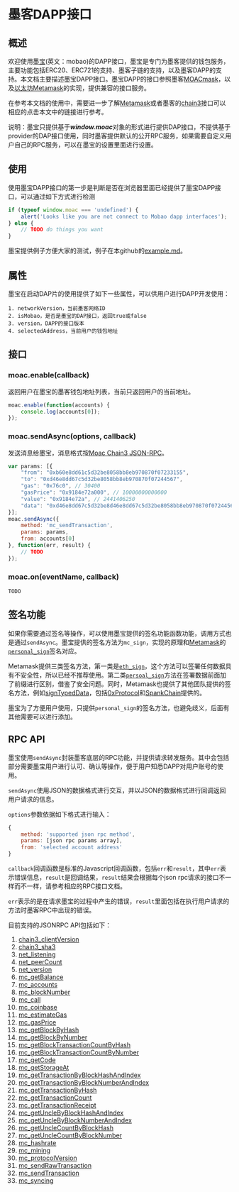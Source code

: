 # 墨客DAPP接口

## 概述

欢迎使用[墨宝](https://mobao.online/)(英文：mobao)的DAPP接口，墨宝是专门为墨客提供的钱包服务，主要功能包括ERC20、ERC721的支持、墨客子链的支持，以及墨客DAPP的支持。本文档主要描述墨宝DAPP接口。墨宝DAPP的接口参照墨客[MOACmask](https://github.com/MOACChain/MOACMask)，以及[以太坊Metamask](https://metamask.io/)的实现，提供兼容的接口服务。

在参考本文档的使用中，需要进一步了解[Metamask](https://metamask.github.io/metamask-docs)或者墨客的[chain3](https://github.com/MOACChain/moac-core/wiki/Chain3)接口可以相应的点击本文中的链接进行参考。

说明：墨宝只提供基于***window.moac***对象的形式进行提供DAP接口，不提供基于provider的DAP接口使用，同时墨客提供默认的公开RPC服务，如果需要自定义用户自己的RPC服务，可以在墨宝的设置里面进行设置。

## 使用

使用墨宝DAPP接口的第一步是判断是否在浏览器里面已经提供了墨宝DAPP接口，可以通过如下方式进行检测
    
```js
if (typeof window.moac === 'undefined') {
    alert('Looks like you are not connect to Mobao dapp interfaces');
} else {
    // TODO do things you want
}
```

墨宝提供例子方便大家的测试，例子在本github的[example.md](#example.md)。


## 属性

墨宝在启动DAP片的使用提供了如下一些属性，可以供用户进行DAPP开发使用：

    1. networkVersion，当前墨客网络ID
    2. isMobao，是否是墨宝的DAP接口，返回true或false
    3. version，DAPP的接口版本
    4. selectedAddress，当前用户的钱包地址

## 接口

### moac.enable(callback)

返回用户在墨宝的墨客钱包地址列表，当前只返回用户的当前地址。

```js
moac.enable(function(accounts) {
    console.log(accounts[0]);
});
```

### moac.sendAsync(options, callback)

发送消息给墨宝，消息格式按[Moac Chain3 JSON-RPC](https://github.com/MOACChain/moac-core/wiki/JSON-RPC)。

```js
var params: [{
    "from": "0xb60e8dd61c5d32be8058bb8eb970870f07233155",
    "to": "0xd46e8dd67c5d32be8058bb8eb970870f07244567",
    "gas": "0x76c0", // 30400
    "gasPrice": "0x9184e72a000", // 10000000000000
    "value": "0x9184e72a", // 2441406250
    "data": "0xd46e8dd67c5d32be8d46e8dd67c5d32be8058bb8eb970870f072445675058bb8eb970870f072445675"
}];
moac.sendAsync({
    method: 'mc_sendTransaction',
    params: params,
    from: accounts[0]
}, function(err, result) {
    // TODO
});
```

### moac.on(eventName, callback)

    TODO


## 签名功能

如果你需要通过签名等操作，可以使用墨宝提供的签名功能函数功能，调用方式也是通过`sendAsync`。墨宝提供的签名方法为`mc_sign`，实现的原理和[Metamask]()的[`personal_sign`](https://metamask.github.io/metamask-docs/API_Reference/Signing_Data/Personal_Sign)签名对应。

Metamask提供三类签名方法，第一类是[`eth_sign`](https://metamask.github.io/metamask-docs/API_Reference/Signing_Data/Eth_Sign)，这个方法可以签署任何数据具有不安全性，所以已经不推荐使用。第二类[`persoal_sign`](https://metamask.github.io/metamask-docs/API_Reference/Signing_Data/Personal_Sign)方法在签署数据前面加了前缀进行区别，借鉴了安全问题。同时，Metamask也提供了其他团队提供的签名方法，例如[signTypedData](https://metamask.github.io/metamask-docs/API_Reference/Signing_Data/Sign_Typed_Data_v1)，包括[0xProtocol](https://0xproject.com/)和[SpankChain](https://spankchain.com/)提供的。

墨宝为了方便用户使用，只提供`personal_sign`的签名方法，也避免歧义，后面有其他需要可以进行添加。


## RPC API

墨宝使用`sendAsync`封装墨客底层的RPC功能，并提供请求转发服务。其中会包括部分需要墨宝用户进行认可、确认等操作，便于用户知悉DAPP对用户账号的使用。

`sendAsync`使用JSON的数据格式进行交互，并以JSON的数据格式进行回调返回用户请求的信息。

`options`参数依据如下格式进行输入：
```js
{
    method: 'supported json rpc method',
    params: [json rpc params array],
    from: 'selected account address'
}
```

`callback`回调函数是标准的Javascript回调函数，包括`err`和`result`，其中`err`表示错误信息，`result`是回调结果，`result`结果会根据每个json rpc请求的接口不一样而不一样，请参考相应的RPC接口文档。

`err`表示的是在请求墨宝的过程中产生的错误，`result`里面包括在执行用户请求的方法时墨客RPC中出现的错误。


目前支持的JSONRPC API包括如下：

   1. [chain3_clientVersion](https://github.com/MOACChain/moac-core/wiki/JSON-RPC#chain3_clientversion)
   2. [chain3_sha3](https://github.com/MOACChain/moac-core/wiki/JSON-RPC#chain3_sha3)
   3. [net_listening](https://github.com/MOACChain/moac-core/wiki/JSON-RPC#net_listening)
   4. [net_peerCount](https://github.com/MOACChain/moac-core/wiki/JSON-RPC#net_peerCount)
   5. [net_version](https://github.com/MOACChain/moac-core/wiki/JSON-RPC#net_version)
   6. [mc_getBalance](https://github.com/MOACChain/moac-core/wiki/JSON-RPC#mc_getBalance)
   7. [mc_accounts](https://github.com/MOACChain/moac-core/wiki/JSON-RPC#mc_accounts)
   8. [mc_blockNumber](https://github.com/MOACChain/moac-core/wiki/JSON-RPC#mc_blockNumber)
   9. [mc_call](https://github.com/MOACChain/moac-core/wiki/JSON-RPC#mc_call)
   10. [mc_coinbase](https://github.com/MOACChain/moac-core/wiki/JSON-RPC#mc_coinbase)
   11. [mc_estimateGas](https://github.com/MOACChain/moac-core/wiki/JSON-RPC#mc_estimateGas)
   12. [mc_gasPrice](https://github.com/MOACChain/moac-core/wiki/JSON-RPC#mc_gasPrice)
   13. [mc_getBlockByHash](https://github.com/MOACChain/moac-core/wiki/JSON-RPC#mc_getBlockByHash)
   14. [mc_getBlockByNumber](https://github.com/MOACChain/moac-core/wiki/JSON-RPC#mc_getBlockByNumber)
   15. [mc_getBlockTransactionCountByHash](https://github.com/MOACChain/moac-core/wiki/JSON-RPC#mc_getBlockTransactionCountByHash)
   16. [mc_getBlockTransactionCountByNumber](https://github.com/MOACChain/moac-core/wiki/JSON-RPC#mc_getBlockTransactionCountByNumber)
   17. [mc_getCode](https://github.com/MOACChain/moac-core/wiki/JSON-RPC#mc_getCode)
   18. [mc_getStorageAt](https://github.com/MOACChain/moac-core/wiki/JSON-RPC#mc_getStorageAt)
   19. [mc_getTransactionByBlockHashAndIndex](https://github.com/MOACChain/moac-core/wiki/JSON-RPC#mc_getTransactionByBlockHashAndIndex)
   20. [mc_getTransactionByBlockNumberAndIndex](https://github.com/MOACChain/moac-core/wiki/JSON-RPC#mc_getTransactionByBlockNumberAndIndex)
   21. [mc_getTransactionByHash](https://github.com/MOACChain/moac-core/wiki/JSON-RPC#mc_getTransactionByHash)
   22. [mc_getTransactionCount](https://github.com/MOACChain/moac-core/wiki/JSON-RPC#mc_getTransactionCount)
   23. [mc_getTransactionReceipt](https://github.com/MOACChain/moac-core/wiki/JSON-RPC#mc_getTransactionReceipt)
   24. [mc_getUncleByBlockHashAndIndex](https://github.com/MOACChain/moac-core/wiki/JSON-RPC#mc_getUncleByBlockHashAndIndex)
   25. [mc_getUncleByBlockNumberAndIndex](https://github.com/MOACChain/moac-core/wiki/JSON-RPC#mc_getUncleByBlockNumberAndIndex)
   26. [mc_getUncleCountByBlockHash](https://github.com/MOACChain/moac-core/wiki/JSON-RPC#mc_getUncleCountByBlockHash)
   27. [mc_getUncleCountByBlockNumber](https://github.com/MOACChain/moac-core/wiki/JSON-RPC#mc_getUncleCountByBlockNumber)
   28. [mc_hashrate](https://github.com/MOACChain/moac-core/wiki/JSON-RPC#mc_hashrate)
   29. [mc_mining](https://github.com/MOACChain/moac-core/wiki/JSON-RPC#mc_mining)
   30. [mc_protocolVersion](https://github.com/MOACChain/moac-core/wiki/JSON-RPC#mc_protocolVersion)
   31. [mc_sendRawTransaction](https://github.com/MOACChain/moac-core/wiki/JSON-RPC#mc_sendRawTransaction)
   32. [mc_sendTransaction](https://github.com/MOACChain/moac-core/wiki/JSON-RPC#mc_sendTransaction)
   33. [mc_syncing](https://github.com/MOACChain/moac-core/wiki/JSON-RPC#mc_syncing)

